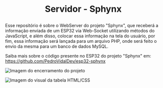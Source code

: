 # <p align=center> Servidor - Sphynx </p>
Esse repositório é sobre o WebServer do projeto "Sphynx", que receberá a informação enviada de um ESP32 via Web-Socket utilizando métodos do JavaScript, e além disso, colocar essa informação na tela do usuário, por fim, essa informação será lançada para um arquivo PHP, onde será feito o envio da mesma para um banco de dados MySQL.

Saiba mais sobre o código presente no ESP32 do projeto "Sphynx" em: https://github.com/PedroVidalDev/esp32-sphynx

![Imagem do encerramento do projeto](https://user-images.githubusercontent.com/113215138/206733747-1172aa7b-9d7d-494e-a878-1bc8a7936290.png)

![Imagem do visual da tabela HTML/CSS](https://user-images.githubusercontent.com/113215138/198850436-cbbeff8b-35a2-44f8-9e0d-686fec0e8e21.png)

